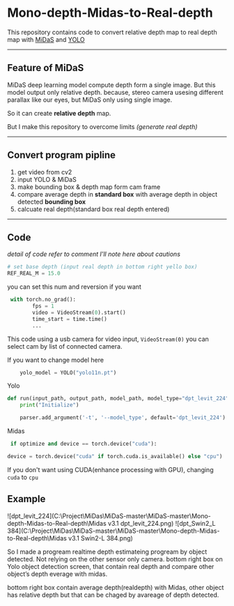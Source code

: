 # Mono-depth-Midas-to-Real-depth
This repository contains code to convert relative depth map to real depth map with [MiDaS](https://github.com/isl-org/MiDaS) and [YOLO](https://github.com/ultralytics/ultralytics)
___
## Feature of MiDaS
MiDaS deep learning model compute depth form a single image. But this model output only relative depth. because, stereo camera usesing different parallax like our eyes, but MiDaS only using single image.

So it can create **relative depth** map.

But I make this repository to overcome limits *(generate real depth)*
___
## Convert program pipline

1. get video from cv2
2. input YOLO & MiDaS
3. make bounding box & depth map form cam frame
4. compare average depth in **standard box**  with average depth in object detected **bounding box**
5. calcuate real depth(standard box real depth entered)

___
## Code
*detail of code refer to comment I'll note here about cautions*

```py
# set base depth (input real depth in bottom right yello box)
REF_REAL_M = 15.0
```
you can set this num and reversion if you want

```py
 with torch.no_grad():
        fps = 1
        video = VideoStream(0).start()
        time_start = time.time()
        ...
```
This code using a usb camera for video input, `VideoStream(0)` you can select cam by list of connected camera.

If you want to change model here
```py
    yolo_model = YOLO("yolo11n.pt")
```
Yolo
```py
def run(input_path, output_path, model_path, model_type="dpt_levit_224", optimize=False, height=None):
    print("Initialize")
```
```py
    parser.add_argument('-t', '--model_type', default='dpt_levit_224')
```
Midas
```py
 if optimize and device == torch.device("cuda"):
```
```py
device = torch.device("cuda" if torch.cuda.is_available() else "cpu")
```
If you don't want using CUDA(enhance processing with GPU), changing `cuda` to `cpu`

## Example
![dpt_levit_224](C:\Project\MiDas\MiDaS-master\MiDaS-master\Mono-depth-Midas-to-Real-depth\Midas v3.1 dpt_levit_224.png)
![dpt_Swin2_L 384](C:\Project\MiDas\MiDaS-master\MiDaS-master\Mono-depth-Midas-to-Real-depth\Midas v3.1 Swin2-L 384.png)


So I made a progream realtime depth estimateing progream by object detected. 
Not relying on the other sensor only camera. bottom right box on Yolo object detection screen, that contain real depth and compare other object’s depth everage with midas. 

bottom right box contain average depth(realdepth) with Midas, other object has relative depth but that can be chaged by avareage of depth detected. 